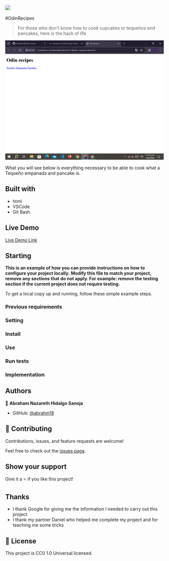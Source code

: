 ![](https://img.shields.io/badge/Uneweb-blue)

#OdinRecipes

> For those who don't know how to cook cupcakes or tequeños and pancakes, here is the hack of life

![screenshot](captura.png)

What you will see below is everything necessary to be able to cook what a Tequeño empanada and pancake is.

## Built with

- html
- VSCode
- Git Bash

## Live Demo

[Live Demo Link](https://livedemo.com)


## Starting

**This is an example of how you can provide instructions on how to configure your project locally.**
**Modify this file to match your project, remove any sections that do not apply. For example: remove the testing section if the current project does not require testing.**


To get a local copy up and running, follow these simple example steps.

### Previous requirements

### Setting

### Install

### Use

### Run tests

### Implementation



## Authors

👤 **Abraham Nazareth Hidalgo Sanoja**

- GitHub: [@abrahm18](https://github.com/abrahm18)


## 🤝 Contributing

Contributions, issues, and feature requests are welcome!

Feel free to check out the [issues page](issues/).

## Show your support

Give it a ⭐️ if you like this project!

## Thanks

- I thank Google for giving me the information I needed to carry out this project.
- I thank my partner Daniel who helped me complete my project and for teaching me some tricks

## 📝 License

This project is CC0 1.0 Universal licensed.